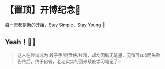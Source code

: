 # 【置顶】开博纪念🥰




每一天都是新的开始，Stay Simple，Stay Young 🎉<!--more-->

## Yeah！🎉🎉

> 这人在尝试成为 段子手/键盘侠/杠精，却均因胸无笔墨、无fà可suō而失败告终后，终于自省，老老实实的回来敲敲学习笔记了~



